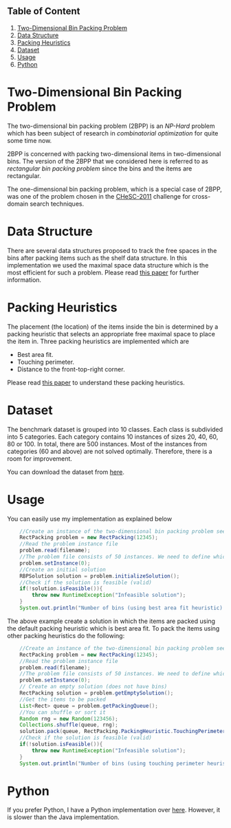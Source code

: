 ## Table of Content
1. [Two-Dimensional Bin Packing Problem](#two-dimensional-bin-packing-problem)
2. [Data Structure](#data-structure)
3. [Packing Heuristics](#packing-heuristics)
4. [Dataset](#dataset)
5. [Usage](#usage)
6. [Python](#python)


# Two-Dimensional Bin Packing Problem
The two-dimensional bin packing problem (2BPP) is an <i>NP-Hard</i> problem which has been 
subject of research in <i>combinatorial optimization</i> for quite some time now.

2BPP is concerned with packing two-dimensional items in two-dimensional bins. The version of 
the 2BPP that we considered here is referred to as <i>rectangular bin packing problem</i>
since the bins and the items are rectangular.

The one-dimensional bin packing problem, which is a special case of 2BPP, was one of the 
problem chosen in the <a href="https://link.springer.com/chapter/10.1007/978-3-642-25566-3_49" target="_blank">CHeSC-2011</a> 
challenge for cross-domain search techniques.


# Data Structure
There are several data structures proposed to track the free spaces in the bins after packing 
items such as the shelf data structure. In this implementation we used the maximal space data 
structure which is the most efficient for such a problem. Please read 
<a href="https://www.sciencedirect.com/science/article/pii/S0925527313001837" target="_blank">this paper</a> for
further information.


# Packing Heuristics
The placement (the location) of the items inside the bin is determined by a packing heuristic that 
selects an appropriate free maximal space to place the item in. 
Three packing heuristics are implemented which are 
<ul> 
    <li>Best area fit.</li>
    <li>Touching perimeter.</li>
    <li> Distance to the front-top-right corner.</li>
</ul>
Please read <a href="https://www.sciencedirect.com/science/article/pii/S095741741930257X" target="_blank">this paper</a>
to understand these packing heuristics.


# Dataset
The benchmark dataset is grouped into 10 classes. Each class is subdivided into 5 categories. 
Each category contains 10 instances of sizes 20, 40, 60, 80 or 100. In total, there are 500 instances.
Most of the instances from categories (60 and above) are not solved optimally. Therefore, there is a 
room for improvement.

You can download the dataset from <a href="http://or.dei.unibo.it/library/two-dimensional-bin-packing-problem" target="_blank">here</a>.


# Usage
You can easily use my implementation as explained below
```java
    //Create an instance of the two-dimensional bin packing problem seeded with 12345
    RectPacking problem = new RectPacking(12345);
    //Read the problem instance file
    problem.read(filename);
    //The problem file consists of 50 instances. We need to define which instance we are solving
    problem.setInstance(0);
    //Create an initial solution
    RBPSolution solution = problem.initializeSolution();
    //Check if the solution is feasible (valid)
    if(!solution.isFeasible()){
        throw new RuntimeException("Infeasible solution");
    }
    System.out.println("Number of bins (using best area fit heuristic) = " + solution.getNumberOfBin());
```

The above example create a solution in which the items are packed using the default packing heuristic which is 
best area fit. To pack the items using other packing heuristics do the following:
```java
    //Create an instance of the two-dimensional bin packing problem seeded with 12345
    RectPacking problem = new RectPacking(12345);
    //Read the problem instance file
    problem.read(filename);
    //The problem file consists of 50 instances. We need to define which instance we are solving
    problem.setInstance(0);
    // Create an empty solution (does not have bins)
    RectPacking solution = problem.getEmptySolution();
    //Get the items to be packed
    List<Rect> queue = problem.getPackingQueue();
    //You can shuffle or sort it
    Random rng = new Random(123456);
    Collections.shuffle(queue, rng);
    solution.pack(queue, RectPacking.PackingHeuristic.TouchingPerimeter);
    //Check if the solution is feasible (valid)
    if(!solution.isFeasible()){
        throw new RuntimeException("Infeasible solution");
    }
    System.out.println("Number of bins (using touching perimeter heuristic) = " + solution.getNumberOfBin());
```

# Python
If you prefer Python, I have a Python implementation over <a href="https://github.com/Al-Madina/pyRectPacking" target="_blank">here</a>.
However, it is slower than the Java implementation.